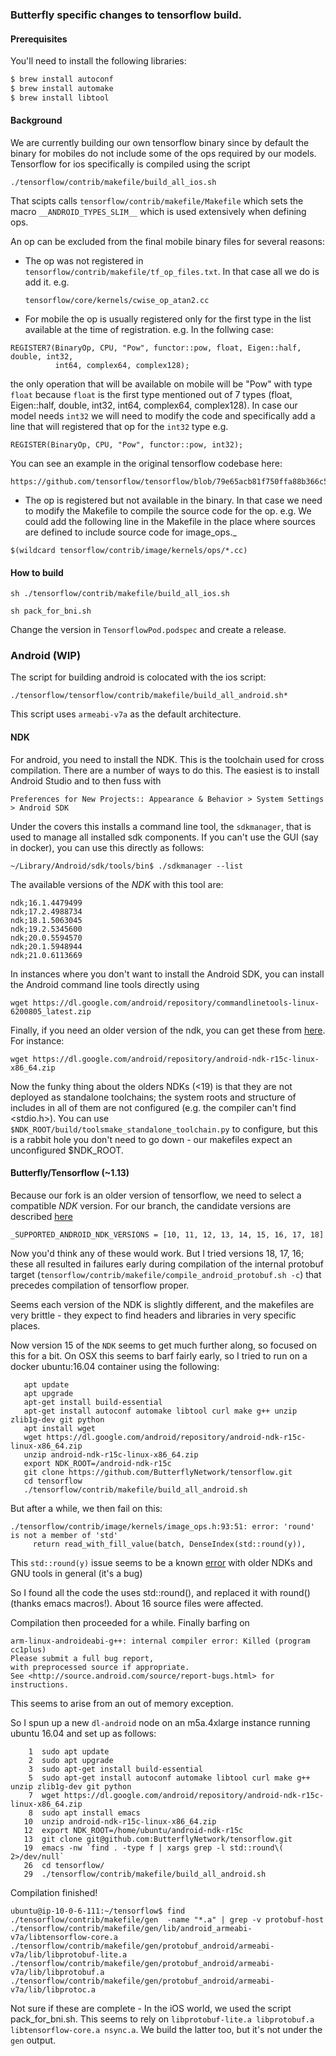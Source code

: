 ### Butterfly specific changes to tensorflow build.

#### Prerequisites

You'll need to install the following libraries:

```bash
$ brew install autoconf
$ brew install automake
$ brew install libtool
```

#### Background 

We are currently building our own tensorflow binary since by default the binary for mobiles do not include some of the ops required by our models.
Tensorflow for ios specifically is compiled using the script 

```
./tensorflow/contrib/makefile/build_all_ios.sh
```
That scipts calls `tensorflow/contrib/makefile/Makefile` which sets the macro `__ANDROID_TYPES_SLIM__` which is used extensively when defining ops.

An op can be excluded from the final mobile binary files for several reasons:

- The op was not registered in `tensorflow/contrib/makefile/tf_op_files.txt`. 
  In that case all we do is add it. e.g.
  ```
  tensorflow/core/kernels/cwise_op_atan2.cc
  ```
  
- For mobile the op is usually registered only for the first type in the list available at the time of registration. 
  e.g. In the follwing case:
```
REGISTER7(BinaryOp, CPU, "Pow", functor::pow, float, Eigen::half, double, int32,
          int64, complex64, complex128);
```

the only operation that will be available on mobile will be "Pow" with type `float` because `float` is the first type mentioned out of 7 types (float, Eigen::half, double, int32,
          int64, complex64, complex128). In case our model needs `int32` we will need to modify the code and specifically add a line that will registered that op for the `int32` type e.g.

```
REGISTER(BinaryOp, CPU, "Pow", functor::pow, int32);
```

You can see an example in the original tensorflow codebase here:
```
https://github.com/tensorflow/tensorflow/blob/79e65acb81f750ffa88b366c566646d48d16c574/tensorflow/core/kernels/cwise_op_mul_1.cc#L23
```


- The op is registered but not available in the binary. 
In that case we need to modify the Makefile to compile the source code for the op.
e.g. We could add the following line in the Makefile in the place where sources are defined to include source code for image_ops._
```
$(wildcard tensorflow/contrib/image/kernels/ops/*.cc)
```

#### How to build

```
sh ./tensorflow/contrib/makefile/build_all_ios.sh
```

```
sh pack_for_bni.sh
```

Change the version in `TensorflowPod.podspec` and create a release.

### Android (WIP)

The script for building android is colocated with the ios script:
```
./tensorflow/tensorflow/contrib/makefile/build_all_android.sh*
```
This script uses `armeabi-v7a` as the default architecture.

#### NDK

For android, you need to install the NDK. This is the toolchain used for cross compilation. There are a number 
of ways to do this.  The easiest is to install Android Studio and to then fuss with 

`Preferences for New Projects:: Appearance & Behavior > System Settings > Android SDK`

Under the covers this installs a command line tool, the `sdkmanager`, that is used to manage all installed sdk
components.  If you can't use the GUI (say in docker), you can use this directly as follows:

`~/Library/Android/sdk/tools/bin$ ./sdkmanager --list `

The available versions of the $NDK$ with this tool are:
```
ndk;16.1.4479499
ndk;17.2.4988734
ndk;18.1.5063045
ndk;19.2.5345600
ndk;20.0.5594570
ndk;20.1.5948944
ndk;21.0.6113669
```
In instances where you don't want to install the Android SDK, you can install the Android command line tools 
directly using  
```
wget https://dl.google.com/android/repository/commandlinetools-linux-6200805_latest.zip
```

Finally, if you need an older version of the ndk, you can get these 
from [here](https://developer.android.com/ndk/downloads/older_releases).  For instance:
```
wget https://dl.google.com/android/repository/android-ndk-r15c-linux-x86_64.zip
```
Now the funky thing about the olders NDKs (<19) is that they are not deployed as standalone toolchains; 
the system roots and structure of includes in all of them are not
configured (e.g. the compiler can't find <stdio.h>). You can use `$NDK_ROOT/build/toolsmake_standalone_toolchain.py`
to configure, but this is a rabbit hole you don't need to go down - our makefiles expect an unconfigured $NDK_ROOT.

#### Butterfly/Tensorflow (~1.13)
 
Because our fork is an older version of 
tensorflow, we need to select a compatible $NDK$ version. For our branch, the candidate versions
are described 
[here](https://github.com/ButterflyNetwork/tensorflow/blob/5f94511e57d55d6fbe840f117b8fec3f77f6aa44/configure.py#L46)
```
_SUPPORTED_ANDROID_NDK_VERSIONS = [10, 11, 12, 13, 14, 15, 16, 17, 18]
```
Now you'd think any of these would work.  But I tried versions 18, 17, 16; these
 all resulted in failures early during compilation of the internal protobuf
 target (`tensorflow/contrib/makefile/compile_android_protobuf.sh -c`) that precedes 
compilation of tensorflow proper.

Seems each version of the NDK is slightly different, and the makefiles are very brittle - they expect to find headers
and libraries in very specific places.

Now version 15 of the `NDK` seems to get much further along, so focused on this for a bit. 
On OSX this seems to barf fairly early, so I tried to run on a docker ubuntu:16.04 container using the following:

       apt update
       apt upgrade
       apt-get install build-essential
       apt-get install autoconf automake libtool curl make g++ unzip zlib1g-dev git python
       apt install wget
       wget https://dl.google.com/android/repository/android-ndk-r15c-linux-x86_64.zip
       unzip android-ndk-r15c-linux-x86_64.zip
       export NDK_ROOT=/android-ndk-r15c
       git clone https://github.com/ButterflyNetwork/tensorflow.git
       cd tensorflow
       ./tensorflow/contrib/makefile/build_all_android.sh

But after a while, we then fail on this: 
```
./tensorflow/contrib/image/kernels/image_ops.h:93:51: error: 'round' is not a member of 'std'
     return read_with_fill_value(batch, DenseIndex(std::round(y)),
```
This `std::round(y)` issue seems to be a known 
[error](https://github.com/tensorflow/tensorflow/issues/24358#issuecomment-447202118) with
older NDKs and GNU tools in general (it's a bug)

So I found all the code the uses std::round(), and replaced it with round() (thanks emacs macros!).  About 16 source
files were affected. 

Compilation then proceeded for a while.  Finally barfing on 
```
arm-linux-androideabi-g++: internal compiler error: Killed (program cc1plus)
Please submit a full bug report,
with preprocessed source if appropriate.
See <http://source.android.com/source/report-bugs.html> for instructions.
```
This seems to arise from an out of memory exception.

So I spun up a new `dl-android` node  on an m5a.4xlarge instance running ubuntu 16.04 and set up as follows:
```
    1  sudo apt update
    2  sudo apt upgrade
    3  sudo apt-get install build-essential
    5  sudo apt-get install autoconf automake libtool curl make g++ unzip zlib1g-dev git python
    7  wget https://dl.google.com/android/repository/android-ndk-r15c-linux-x86_64.zip
    8  sudo apt install emacs
   10  unzip android-ndk-r15c-linux-x86_64.zip 
   12  export NDK_ROOT=/home/ubuntu/android-ndk-r15c
   13  git clone git@github.com:ButterflyNetwork/tensorflow.git
   19  emacs -nw `find . -type f | xargs grep -l std::round\( 2>/dev/null`
   26  cd tensorflow/
   29  ./tensorflow/contrib/makefile/build_all_android.sh 
```
Compilation finished!  

```
ubuntu@ip-10-0-6-111:~/tensorflow$ find ./tensorflow/contrib/makefile/gen  -name "*.a" | grep -v protobuf-host
./tensorflow/contrib/makefile/gen/lib/android_armeabi-v7a/libtensorflow-core.a
./tensorflow/contrib/makefile/gen/protobuf_android/armeabi-v7a/lib/libprotobuf-lite.a
./tensorflow/contrib/makefile/gen/protobuf_android/armeabi-v7a/lib/libprotobuf.a
./tensorflow/contrib/makefile/gen/protobuf_android/armeabi-v7a/lib/libprotoc.a
```
Not sure if these are complete - In the iOS world, we used the script pack_for_bni.sh. This seems to rely on 
`libprotobuf-lite.a libprotobuf.a libtensorflow-core.a nsync.a`.  We build the latter too, but it's not under the `gen`
output.

